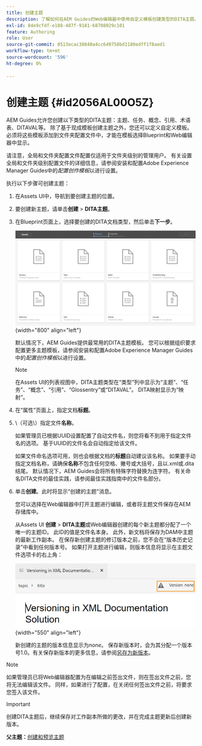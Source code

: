 ```yaml
---
title: 创建主题
description: 了解如何在AEM Guides的Web编辑器中使用自定义模板创建类型的DITA主题。
exl-id: 84e9cfdf-e188-487f-9181-68708029c101
feature: Authoring
role: User
source-git-commit: 0513ecac38840a4cc649758bd1180edff1f8aed1
workflow-type: tm+mt
source-wordcount: '596'
ht-degree: 0%

---
```


# 创建主题 {#id2056AL00O5Z}

AEM Guides允许您创建以下类型的DITA主题：主题、任务、概念、引用、术语表、DITAVAL等。 除了基于现成模板创建主题之外，您还可以定义自定义模板。 必须将这些模板添加到文件夹配置文件中，才能在模板选择Blueprint和Web编辑器中显示。

请注意，全局和文件夹配置文件配置仅适用于文件夹级别的管理用户。 有关设置全局和文件夹级别配置文件的详细信息，请参阅安装和配置Adobe Experience Manager Guides中的&#x200B;*配置创作模板*&#x200B;以进行设置。

执行以下步骤可创建主题：

1. 在Assets UI中，导航到要创建主题的位置。

1. 要创建新主题，请单击&#x200B;**创建** \> **DITA主题**。

1. 在Blueprint页面上，选择要创建的DITA文档类型，然后单击&#x200B;**下一步**。

   ![](images/create_dita_topic.png){width="800" align="left"}

   默认情况下，AEM Guides提供最常用的DITA主题模板。 您可以根据组织要求配置更多主题模板，请参阅安装和配置Adobe Experience Manager Guides中的&#x200B;*配置创作模板*&#x200B;以进行设置。

   >[!NOTE]
   >
   > 在Assets UI的列表视图中，DITA主题类型在“类型”列中显示为“主题”、“任务”、“概念”、“引用”、“Glossentry”或“DITAVAL”。 DITA映射显示为“映射”。

1. 在“属性”页面上，指定文档&#x200B;**标题**。

1. \（可选\）指定文件&#x200B;**名称**。

   如果管理员已根据UUID设置配置了自动文件名，则您将看不到用于指定文件名的选项。 基于UUID的文件名会自动指定给该文件。

   如果文件命名选项可用，则也会根据文档的&#x200B;**标题**&#x200B;自动建议该名称。 如果要手动指定文档名称，请确保&#x200B;**名称**&#x200B;不包含任何空格、撇号或大括号，且以.xml或.dita结尾。 默认情况下，AEM Guides会将所有特殊字符替换为连字符。 有关命名DITA文件的最佳实践，请参阅最佳实践指南中的文件名部分。

1. 单击&#x200B;**创建**。此时将显示“创建的主题”消息。

   您可以选择在Web编辑器中打开主题进行编辑，或者将主题文件保存在AEM存储库中。

   从Assets UI **创建** \> **DITA主题**&#x200B;或Web编辑器创建的每个新主题都分配了一个唯一的主题ID。 此ID的值是文件名本身。 此外，新文档将保存为DAM中主题的最新工作副本。 在保存新创建主题的修订版本之前，您不会在“版本历史记录”中看到任何版本号。 如果打开主题进行编辑，则版本信息将显示在主题文件选项卡的右上角：

   ![](images/topic-version-none_cs.png){width="550" align="left"}

   新创建的主题的版本信息显示为&#x200B;*none*。 保存新版本时，会为其分配一个版本号1.0。有关保存新版本的更多信息，请参阅[另存为新版本](web-editor-features.md#save-as-new-version-id209ME400GXA)。


>[!NOTE]
>
> 如果管理员已将Web编辑器配置为在编辑之前签出文件，则在签出文件之前，您将无法编辑该文件。 同样，如果进行了配置，在关闭任何签出文件之前，将要求您签入该文件。

>[!IMPORTANT]
>
> 创建DITA主题后，继续保存对工作副本所做的更改，并在完成主题更新后创建新版本。

**父主题：**[&#x200B;创建和预览主题](create-preview-topics.md)
